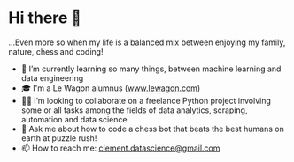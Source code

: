 # Hi there 👋

...Even more so when my life is a balanced mix between enjoying my family, nature, chess and coding!

- 🦾 I’m currently learning so many things, between machine learning and data engineering
- 🎓 I'm a Le Wagon alumnus (www.lewagon.com)
- 👨‍💻 I’m looking to collaborate on a freelance Python project involving some or all tasks among the fields of data analytics, scraping, automation and data science
- 💬 Ask me about how to code a chess bot that beats the best humans on earth at puzzle rush!
- 📫 How to reach me: clement.datascience@gmail.com
